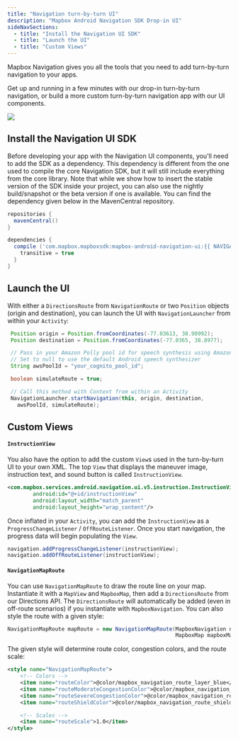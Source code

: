 ```yaml
---
title: "Navigation turn-by-turn UI"
description: "Mapbox Android Navigation SDK Drop-in UI"
sideNavSections:
  - title: "Install the Navigation UI SDK"
  - title: "Launch the UI"
  - title: "Custom Views"
---
```


Mapbox Navigation gives you all the tools that you need to add turn-by-turn navigation to your apps.

Get up and running in a few minutes with our drop-in turn-by-turn navigation, or build a more custom turn-by-turn navigation app with our UI components.

![](src/img/src/turn-by-turn.gif)

## Install the Navigation UI SDK

Before developing your app with the Navigation UI components, you'll need to add the SDK as a dependency.  This dependency is different from the one used to compile the core Navigation SDK, but it will still include everything from the core library. Note that while we show how to insert the stable version of the SDK inside your project, you can also use the nightly build/snapshot or the beta version if one is available. You can find the dependency given below in the MavenCentral repository.

```groovy
repositories {
  mavenCentral()
}

dependencies {
  compile ('com.mapbox.mapboxsdk:mapbox-android-navigation-ui:{{ NAVIGATION_VERSION }}') {
    transitive = true
  }
}
```

## Launch the UI

With either a `DirectionsRoute` from `NavigationRoute` or two `Position` objects (origin and destination), you can launch the UI with `NavigationLauncher` from within your `Activity`:

```java
 Position origin = Position.fromCoordinates(-77.03613, 38.90992);
 Position destination = Position.fromCoordinates(-77.0365, 38.8977);

 // Pass in your Amazon Polly pool id for speech synthesis using Amazon Polly
 // Set to null to use the default Android speech synthesizer
 String awsPoolId = "your_cognito_pool_id";

 boolean simulateRoute = true;

 // Call this method with Context from within an Activity
 NavigationLauncher.startNavigation(this, origin, destination,
   awsPoolId, simulateRoute);
```

## Custom Views

#### `InstructionView`

You also have the option to add the custom `View`s used in the turn-by-turn UI to your own XML.
The top `View` that displays the maneuver image, instruction text, and sound button is called `InstructionView`.

```xml
<com.mapbox.services.android.navigation.ui.v5.instruction.InstructionView
        android:id="@+id/instructionView"
        android:layout_width="match_parent"
        android:layout_height="wrap_content"/>
```

Once inflated in your `Activity`, you can add the `InstructionView` as a `ProgressChangeListener` / `OffRouteListener`.  Once you start navigation, the progress data will begin populating the `View`.

```java
navigation.addProgressChangeListener(instructionView);
navigation.addOffRouteListener(instructionView);
```

#### `NavigationMapRoute`

You can use `NavigationMapRoute` to draw the route line on your map.  Instantiate it with a
`MapView` and `MapboxMap`, then add a `DirectionsRoute` from our Directions API.  The `DirectionsRoute` will automatically be added (even in off-route scenarios) if you instantiate with `MapboxNavigation`.  You can also style the route with a given style:

```java
NavigationMapRoute mapRoute = new NavigationMapRoute(MapboxNavigation navigation, MapView mapView,
                                                     MapboxMap mapboxMap, int styleRes);

```

The given style will determine route color, congestion colors, and the route scale:

```xml
<style name="NavigationMapRoute">
    <!-- Colors -->
    <item name="routeColor">@color/mapbox_navigation_route_layer_blue</item>
    <item name="routeModerateCongestionColor">@color/mapbox_navigation_route_layer_congestion_yellow</item>
    <item name="routeSevereCongestionColor">@color/mapbox_navigation_route_layer_congestion_red</item>
    <item name="routeShieldColor">@color/mapbox_navigation_route_shield_layer_color</item>

    <!-- Scales -->
    <item name="routeScale">1.0</item>
</style>
```
